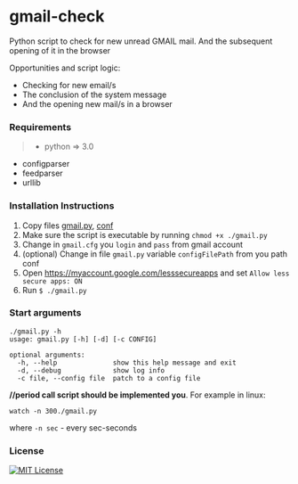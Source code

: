 # gmail-check
Python script to check for new unread GMAIL mail. And the subsequent opening of it in the browser

Opportunities and script logic:
- Checking for new email/s
- The conclusion of the system message
- And the opening new mail/s in a browser

### Requirements
> - python => 3.0
  - configparser
  - feedparser
  - urllib

### Installation Instructions
1. Copy files [gmail.py](/gmail.py), [conf](/gmail.cfg)
2. Make sure the script is executable by running `chmod +x ./gmail.py`
3. Change in `gmail.cfg` you `login` and `pass` from gmail account
4. (optional) Change in file `gmail.py` variable `configFilePath` from you path conf
5. Open https://myaccount.google.com/lesssecureapps and set `Allow less secure apps: ON`
6. Run `$ ./gmail.py`

### Start arguments
```
./gmail.py -h
usage: gmail.py [-h] [-d] [-c CONFIG]

optional arguments:
  -h, --help              show this help message and exit
  -d, --debug             show log info
  -c file, --config file  patch to a config file
```

__//period call script should be implemented you__. For example in linux:
```
watch -n 300./gmail.py
```
where `-n sec` - every sec-seconds

### License
[![MIT License](https://img.shields.io/badge/license-MIT-007EC7.svg?style=flat-square)](/LICENSE)
